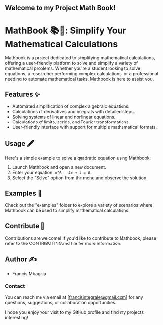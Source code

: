 ## Welcome to my Project Math Book!

# MathBook 📚🔢: Simplify Your Mathematical Calculations

Mathbook is a project dedicated to simplifying mathematical calculations, offering a user-friendly platform to solve and simplify a variety of mathematical problems. Whether you're a student looking to solve equations, a researcher performing complex calculations, or a professional needing to automate mathematical tasks, Mathbook is here to assist you.

## Features ✨

- Automated simplification of complex algebraic equations.
- Calculations of derivatives and integrals with detailed steps.
- Solving systems of linear and nonlinear equations.
- Calculations of limits, series, and Fourier transformations.
- User-friendly interface with support for multiple mathematical formats.


## Usage 🖋️

Here's a simple example to solve a quadratic equation using Mathbook:

1. Launch Mathbook and open a new document.
2. Enter your equation: `x^6 - 4x + 4 = 0`.
3. Select the "Solve" option from the menu and observe the solution.

## Examples 🧮

Check out the "examples" folder to explore a variety of scenarios where Mathbook can be used to simplify mathematical calculations.

## Contribute 🤝

Contributions are welcome! If you'd like to contribute to Mathbook, please refer to the CONTRIBUTING.md file for more information.

## Author ✍️

- Francis Mbagnia

### Contact

You can reach me via email at [francisintegrale@gmail.com] for any questions, suggestions, or collaboration opportunities.

I hope you enjoy your visit to my GitHub profile and find my projects interesting!

